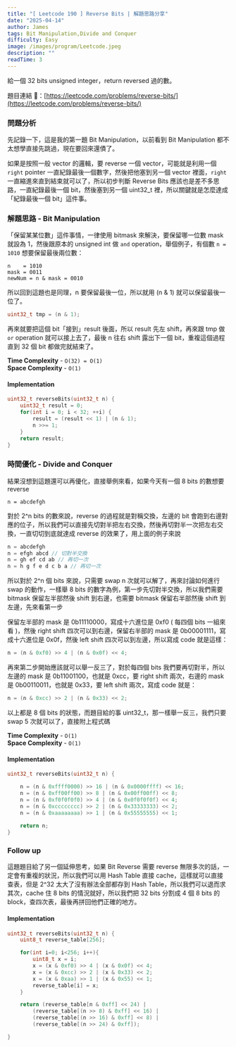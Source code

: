 ```yaml
---
title: "[ Leetcode 190 ] Reverse Bits | 解題思路分享"
date: "2025-04-14"
author: James
tags: Bit Manipulation,Divide and Conquer
difficulty: Easy
image: /images/program/Leetcode.jpeg
description: ""
readTime: 3
---
```


給一個 32 bits unsigned integer，return reversed 過的數。

題目連結 🔗：[https://leetcode.com/problems/reverse-bits/](https://leetcode.com/problems/reverse-bits/)

### **問題分析**

先記錄一下，這是我的第一題 Bit Manipulation，以前看到 Bit Manipulation 都不太想學直接先跳過，現在要回來還債了。

如果是按照一般 vector 的邏輯，要 reverse 一個 vector，可能就是利用一個 `right` pointer 一直紀錄最後一個數字，然後把他塞到另一個 vector 裡面，`right` 一直縮進來直到結束就可以了，所以初步判斷 Reverse Bits 應該也是差不多思路，一直紀錄最後一個 bit，然後塞到另一個 uint32_t 裡，所以關鍵就是怎麼達成「紀錄最後一個 bit」這件事。

### **解題思路 - Bit Manipulation**

「保留某某位數」這件事情，一律使用 bitmask 來解決，要保留哪一位數 mask 就設為 1，然後跟原本的 unsigned int 做 `and` operation，舉個例子，有個數 `n = 1010` 想要保留最後兩位數：

```
n    = 1010
mask = 0011
newNum = n & mask = 0010
```

所以回到這題也是同理，n 要保留最後一位，所以就用 (n & 1) 就可以保留最後一位了。

```cpp
uint32_t tmp = (n & 1);
```

再來就要把這個 bit「接到」result 後面，所以 result 先左 shift，再來跟 tmp 做 `or` operation 就可以接上去了，最後 n 往右 shift 露出下一個 bit，重複這個過程直到 32 個 bit 都做完就結束了。

**Time Complexity** - `O(32) = O(1)`<br>
**Space Complexity** - `O(1)`

#### **Implementation**

```cpp
uint32_t reverseBits(uint32_t n) {
    uint32_t result = 0;
    for(int i = 0; i < 32; ++i) {
        result = (result << 1) | (n & 1);
        n >>= 1;                    
    }
    return result;
}
```

### **時間優化 - Divide and Conquer**

結果沒想到這題還可以再優化，直接舉例來看，如果今天有一個 8 bits 的數想要 reverse

```
n = abcdefgh
```

對於 2^n bits 的數來說，reverse 的過程就是對稱交換，左邊的 bit 會跑到右邊對應的位子，所以我們可以直接先切對半把左右交換，然後再切對半一次把左右交換，一直切切到底就達成 reverse 的效果了，用上面的例子來說

```cpp
n = abcdefgh
n = efgh abcd // 切對半交換
n = gh ef cd ab // 再切一次
n = h g f e d c b a // 再切一次
```

所以對於 2^n 個 bits 來說，只需要 swap n 次就可以解了，再來討論如何進行 swap 的動作，一樣舉 8 bits 的數字為例，第一步先切對半交換，所以我們需要 bitmask 保留左半部然後 shift 到右邊，也需要 bitmask 保留右半部然後 shift 到左邊，先來看第一步

保留左半部的 mask 是 0b11110000，寫成十六進位是 0xf0 ( 每四個 bits 一組來看 )，然後 right shift 四次可以到右邊，保留右半部的 mask 是 0b00001111，寫成十六進位是 0x0f，然後 left shift 四次可以到左邊，所以寫成 code 就是這樣：

```cpp
n = (n & 0xf0) >> 4 | (n & 0x0f) << 4;
```

再來第二步開始應該就可以舉一反三了，對於每四個 bits 我們要再切對半，所以左邊的 mask 是 0b11001100，也就是 0xcc，要 right shift 兩次，右邊的 mask 是 0b00110011，也就是 0x33，要 left shift 兩次，寫成 code 就是：

```cpp
n = (n & 0xcc) >> 2 | (n & 0x33) << 2;
```

以上都是 8 個 bits 的狀態，而題目給的事 uint32_t，那一樣舉一反三，我們只要 swap 5 次就可以了，直接附上程式碼

**Time Complexity** - `O(1)`<br>
**Space Complexity** - `O(1)`

#### **Implementation**

```cpp
uint32_t reverseBits(uint32_t n) {

    n = (n & 0xffff0000) >> 16 | (n & 0x0000ffff) << 16;
    n = (n & 0xff00ff00) >> 8 | (n & 0x00ff00ff) << 8;
    n = (n & 0xf0f0f0f0) >> 4 | (n & 0x0f0f0f0f) << 4;
    n = (n & 0xcccccccc) >> 2 | (n & 0x33333333) << 2;
    n = (n & 0xaaaaaaaa) >> 1 | (n & 0x55555555) << 1;
    
    return n;
}
```

### **Follow up**

這題題目給了另一個延伸思考，如果 Bit Reverse 需要 reverse 無限多次的話，一定會有重複的狀況，所以我們可以用 Hash Table 直接 cache，這樣就可以直接查表，但是 2^32 太大了沒有辦法全部都存到 Hash Table，所以我們可以退而求其次，cache 住 8 bits 的情況就好，所以我們把 32 bits 分割成 4 個 8 bits 的 block，查四次表，最後再拼回他們正確的地方。

#### **Implementation**

```cpp
uint32_t reverseBits(uint32_t n) {
    uint8_t reverse_table[256];

    for(int i=0; i<256; i++){
        uint8_t x = i;
        x = (x & 0xf0) >> 4 | (x & 0x0f) << 4;
        x = (x & 0xcc) >> 2 | (x & 0x33) << 2;
        x = (x & 0xaa) >> 1 | (x & 0x55) << 1;
        reverse_table[i] = x;
    }

    return (reverse_table[n & 0xff] << 24) |
        (reverse_table[(n >> 8) & 0xff] << 16) |
        (reverse_table[(n >> 16) & 0xff] << 8) |
        (reverse_table[(n >> 24) & 0xff]);

}
```